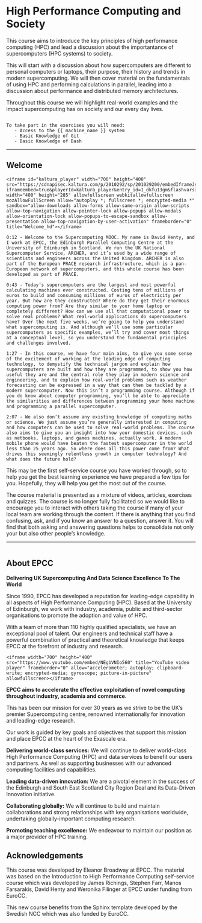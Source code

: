 # High Performance Computing and Society

<!-- WIP: need to check this once the content has been completed -->
<!-- This is being designed for life long learners: members of the general public with a broad interest in computing and in learning for wellbbeing. Need to include some text about WHO this is for? -->

This course aims to introduce the key principles of high performance computing (HPC) and lead a discussion about the importantance of supercomputers (HPC systems) to society. 

This will start with a discussion about how supercomputers are different to personal computers or laptops, their purpose, their history and trends in modern supercomputing. We will then cover material on the fundamentals of using HPC and performing calculations in parallel, leading into a discussion about performance and distributed memory architectures. 

Throughout this course we will highlight real-world examples and the impact supercomputing has on society and our every day lives.

<!-- How do people get an account? For life long learners will I need to provide instructions? -->
```{prereq}

To take part in the exercises you will need:
   - Access to the {{ machine_name }} system
   - Basic Knowledge of Git
   - Basic Knowledge of Bash

```

---

<!-- Removed for now

## Arrangements for this self-service course

This course has already run in other forms in the past and we are keen the material remains available to the community, therefore the course has been presented in this new format with support from the EuroCC project. This course is hosted on github and will run in an unfacilitated form meaning the course will not have involvement, input and direction from the Educators. However it will be monitored, so please therefore raise issues on the [git repository](https://github.com/EPCCed/Intro-to-HPC-self-service/issues) which the course is hosted from, if there are comments on the material. 

--- -->

## Welcome

<!-- This video is from the Intro-to-HPC course, it is not totally relevant but it is nice to have a welcome video... -->
```{raw} html
<iframe id="kaltura_player" width="700" height="400" src="https://cdnapisec.kaltura.com/p/2010292/sp/201029200/embedIframeJs/uiconf_id/32599141/partner_id/2010292?iframeembed=true&playerId=kaltura_player&entry_id=1_dkfu13gm&flashvars[streamerType]=auto&amp;flashvars[localizationCode]=en&amp;flashvars[leadWithHTML5]=true&amp;flashvars[sideBarContainer.plugin]=true&amp;flashvars[sideBarContainer.position]=left&amp;flashvars[sideBarContainer.clickToClose]=true&amp;flashvars[chapters.plugin]=true&amp;flashvars[chapters.layout]=vertical&amp;flashvars[chapters.thumbnailRotator]=false&amp;flashvars[streamSelector.plugin]=true&amp;flashvars[EmbedPlayer.SpinnerTarget]=videoHolder&amp;flashvars[dualScreen.plugin]=true&amp;flashvars[Kaltura.addCrossoriginToIframe]=true&amp;&wid=1_ju8ohj3q" width="400" height="285" allowfullscreen webkitallowfullscreen mozAllowFullScreen allow="autoplay *; fullscreen *; encrypted-media *" sandbox="allow-downloads allow-forms allow-same-origin allow-scripts allow-top-navigation allow-pointer-lock allow-popups allow-modals allow-orientation-lock allow-popups-to-escape-sandbox allow-presentation allow-top-navigation-by-user-activation" frameborder="0" title="Welcome_hd"></iframe>
```

```{solution} Transcript
0:12 - Welcome to the Supercomputing MOOC. My name is David Henty, and I work at EPCC, the Edinburgh Parallel Computing Centre at the University of Edinburgh in Scotland. We run the UK National Supercomputer Service, ARCHER, and it’s used by a wide range of scientists and engineers across the United Kingdom. ARCHER is also part of the European PRACE research infrastructure, which is a pan-Europeon network of supercomputers, and this whole course has been developed as part of PRACE.

0:43 - Today’s supercomputers are the largest and most powerful calculating machines ever constructed. Costing tens of millions of euros to build and consuming millions of euros of electricity per year. But how are they constructed? Where do they get their enormous computing power from? Are they similar to your home laptop or completely different? How can we use all that computational power to solve real problems? What real-world applications do supercomputers have? Over the next five weeks, we’re going to help you understand what supercomputing is. And although we’ll use some particular supercomputers as specific examples, we’ll try and cover most things at a conceptual level, so you understand the fundamental principles and challenges involved.

1:27 - In this course, we have four main aims, to give you some sense of the excitement of working at the leading edge of computing technology, to demystify the technical jargon and explain how supercomputers are built and how they are programmed, to show you how useful they are and the central role they play in modern science and engineering, and to explain how real-world problems such as weather forecasting can be expressed in a way that can then be tackled by a modern supercomputer. Now this isn’t a programming course. Although if you do know about computer programming, you’ll be able to appreciate the similarities and differences between programming your home machine and programming a parallel supercomputer.

2:07 - We also don’t assume any existing knowledge of computing maths or science. We just assume you’re generally interested in computing and how computers can be used to solve real-world problems. The course also aims to give you an insight into how your domestic devices, such as netbooks, laptops, and games machines, actually work. A modern mobile phone would have beaten the fastest supercomputer in the world less than 25 years ago. So where does all this power come from? What drives this seemingly relentless growth in computer technology? And what does the future hold?
```

This may be the first self-service course you have worked through, so to help you get the best learning experience we have prepared a few tips for you. Hopefully, they will help you get the most out of the course.

The course material is presented as a mixture of videos, articles, exercises and quizzes. The course is no longer fully facilitated so we would like to encourage you to interact with others taking the course if many of your local team are working through the content. If there is anything that you find confusing, ask, and if you know an answer to a question, answer it. You will find that both asking and answering questions helps to consolidate not only your but also other people’s knowledge.

---


```{figure} ./../Part1_Supercomputing/images/BayesInterior.jpg
```

## About EPCC

**Delivering UK Supercomputing And Data Science Excellence To The World**

Since 1990, EPCC has developed a reputation for leading-edge capability in all aspects of High Performance Computing (HPC). Based at the University of Edinburgh, we work with industry, academia, public and third-sector organisations to promote the adoption and value of HPC.

With a team of more than 110 highly qualified specialists, we have an exceptional pool of talent. Our engineers and technical staff have a powerful combination of practical and theoretical knowledge that keeps EPCC at the forefront of industry and research.

```{raw} html
<iframe width="700" height="400" src="https://www.youtube.com/embed/NEgbVNIo560" title="YouTube video player" frameborder="0" allow="accelerometer; autoplay; clipboard-write; encrypted-media; gyroscope; picture-in-picture" allowfullscreen></iframe>
```

**EPCC aims to accelerate the effective exploitation of novel computing throughout industry, academia and commerce.**

This has been our mission for over 30 years as we strive to be the UK’s premier Supercomputing centre, renowned internationally for innovation and leading-edge research.

Our work is guided by key goals and objectives that support this mission and place EPCC at the heart of the Exascale era.

**Delivering world-class services:** We will continue to deliver world-class High Performance Computing (HPC) and data services to benefit our users and partners. As well as supporting businesses with our advanced computing facilities and capabilities.

**Leading data-driven innovation:** We are a pivotal element in the success of the Edinburgh and South East Scotland City Region Deal and its Data-Driven Innovation initiative.

**Collaborating globally:** We will continue to build and maintain collaborations and strong relationships with key organisations worldwide, undertaking globally-important computing research.

**Promoting teaching excellence:** We endeavour to maintain our position as a major provider of HPC training.

<!-- ---

```{figure} ./../Part1_Supercomputing/images/large_hero_a8f32791-5354-4a66-aeb0-79352dedae18.jpg
```  -->

## Acknowledgements

This course was developed by Eleanor Broadway at EPCC. The material was based on the Introduction to High Performance Computing self-service course which was developed by James Richings, Stephen Farr, Manos Farsarakis, David Henty and Weronika Filinger at EPCC under funding from EuroCC. 

This new course benefits from the Sphinx template developed by the Swedish NCC which was also funded by EuroCC.
